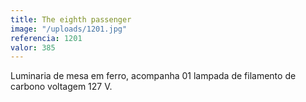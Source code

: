 ```yaml
---
title: The eighth passenger
image: "/uploads/1201.jpg"
referencia: 1201
valor: 385
---
```


Luminaria de mesa em ferro, acompanha 01 lampada de filamento de carbono voltagem 127 V.
